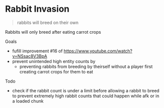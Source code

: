 # Rabbit Invasion
> rabbits will breed on their own

Rabbits will only breed after eating carrot crops

Goals
- fufill improvement #16 of https://www.youtube.com/watch?v=NSsac8V3BpA
- prevent unintended high entity counts by
	- preventing rabbits from breeding by theirself without a player first creating carrot crops for them to eat

Todo
- check if the rabbit count is under a limit before allowing a rabbit to breed to prevent extremely high rabbit counts that could happen while afk or in a loaded chunk